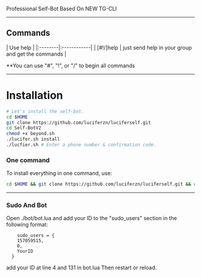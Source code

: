 

Professional Self-Bot Based On NEW TG-CLI


* * *

## Commands

| Use help |
|:--------|:------------|
| [#!/]help | just send help in your group and get the commands |

**You can use "#", "!", or "/" to begin all commands

* * *

# Installation

```sh
# Let's install the self-bot.
cd $HOME
git clone https://github.com/luciferzn/luciferself.git
cd Self-BotV2
chmod +x beyond.sh
./lucifer.sh install
./lucfier.sh # Enter a phone number & confirmation code.
```
### One command
To install everything in one command, use:
```sh
cd $HOME && git clone https://github.com/luciferzn/luciferself.git && cd luciferself && chmod +x beyond.sh && ./lucifer.sh install && ./lucifer.sh
```

* * *

### Sudo And Bot

Open ./bot/bot.lua and add your ID to the "sudo_users" section in the following format:
```
    sudo_users = {
    157059515,
    0,
    YourID
  }
```
add your ID at line 4 and 131 in bot.lua
Then restart or reload.
